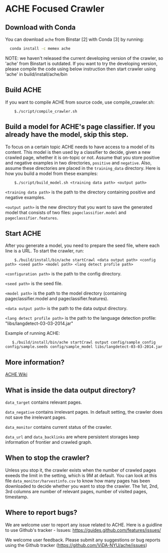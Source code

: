 ACHE Focused Crawler
============

Download with Conda
---------------------------------------------

You can download `ache` from Binstar [2] with Conda [3] by running:

```bash
  conda install -c memex ache
```
NOTE: we haven't released the current developing version of the crawler, so 'ache' from Binstart is outdated.
If you want to try the developing version, please compile the code using below instruction then start crawler using 'ache' in build/install/ache/bin

Build ACHE
--------------------------------------------
If you want to compile ACHE from source code, use compile_crawler.sh:

        $./script/compile_crawler.sh
  
  
Build a model for ACHE's page classifier. If you already have the model, skip this step.
--------------------------------------------
To focus on a certain topic ACHE needs to have access to a model of its content. This model is then 
used by a classifier to decide, given a new crawled page, whether it is on-topic or not. Assume that you store positive and negative examples in two directories, `positive` and `negative`. Also, assume these directories are placed in the `training_data` directory. Here is how you build a model from these examples:
    
        $./script/build_model.sh <training data path> <output path>

`<training data path>` is the path to the directory containing positive and negative examples.

`<output path>` is the new directory that you want to save the generated model that consists of two files: `pageclassifier.model` and `pageclassifier.features`. 
  

Start ACHE
--------------------------------------------
After you generate a model, you need to prepare the seed file, where each line is a URL. To start the crawler, run:

        $./build/install/bin/ache startCrawl <data output path> <config path> <seed path> <model path> <lang detect profile path>


`<configuration path>` is the path to the config directory.

`<seed path>` is the seed file.

`<model path>` is the path to the model directory (containing pageclassifier.model and pageclassifier.features).

`<data output path>` is the path to the data output directory.

 `<lang detect profile path>` is the path to the language detection profile: "libs/langdetect-03-03-2014.jar"
 
 Example of running ACHE:
 
       $./build/install/bin/ache startCrawl output config/sample_config config/sample.seeds config/sample_model libs/langdetect-03-03-2014.jar
        

More information?
-----------------------------------------------
[ACHE Wiki](https://github.com/ViDA-NYU/ache/wiki)

What is inside the data output directory?
-----------------------------------------------
`data_target` contains relevant pages.

`data_negative` contains irrelevant pages. In default setting, the crawler does not save the irrelevant pages.

`data_monitor` contains current status of the crawler.

`data_url` and `data_backlinks` are where persistent storages keep information of frontier and crawled graph.

When to stop the crawler?
----------------------------------------------
Unless you stop it, the crawler exists when the number of crawled pages exeeds the limit in the setting, which is 9M at default. You can look at this file `data_monitor/harvestinfo.csv` to know how many pages has been downloaded to decide whether you want to stop the crawler. The 1st, 2nd, 3rd columns are number of relevant pages, number of visited pages, timestamp.

Where to report bugs?
---------------------------------------------
We are welcome user to report any issue related to ACHE. Here is a guidline to use Github's tracker - Issues: https://guides.github.com/features/issues/

We welcome user feedback. Please submit any suggestions or bug reports using the Github tracker (https://github.com/ViDA-NYU/ache/issues)



